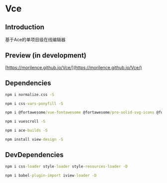 # Vce

## Introduction

基于Ace的单项目级在线编辑器

## Preview (in development)

[https://morilence.github.io/Vce/](https://morilence.github.io/Vce/)

## Dependencies

```cmd
npm i normalize.css -S
```

```cmd
npm i css-vars-ponyfill -S
```

```cmd
npm i @fortawesome/vue-fontawesome @fortawesome/pro-solid-svg-icons @fortawesome/pro-regular-svg-icons @fortawesome/pro-light-svg-icons @fortawesome/free-solid-svg-icons @fortawesome/free-regular-svg-icons @fortawesome/free-brands-svg-icons @fortawesome/fontawesome-svg-core -S
```

```cmd
npm i vuescroll -S
```

```cmd
npm i ace-builds -S
```

```cmd
npm install view-design -S
```

## DevDependencies

```cmd
npm i css-loader style-loader style-resources-loader -D
```

```cmd
npm i babel-plugin-import iview-loader -D
```
